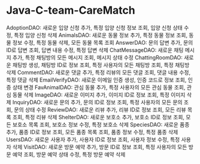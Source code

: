 # Java-C-team-CareMatch

AdoptionDAO: 새로운 입양 신청 추가, 특정 입양 신청 정보 조회, 입양 신청 상태 수정, 특정 입양 신청 삭제
AnimalsDAO: 새로운 동물 정보 추가, 특정 동물 정보 조회, 동물 정보 수정, 특정 동물 삭제, 모든 동물 목록 조회
AnswerDAO: 문의 답변 추가, 문의 ID로 답변 조회, 답변 내용 수정, 특정 답변 삭제
ChatMessageDAO: 새로운 채팅 메시지 추가, 특정 채팅방의 모든 메시지 조회, 메시지 상태 수정
ChattingRoomDAO: 새로운 채팅방 생성, 채팅방 ID로 정보 조회, 특정 사용자의 모든 채팅방 조회, 특정 채팅방 삭제
CommentDAO: 새로운 댓글 추가, 특정 리뷰의 모든 댓글 조회, 댓글 내용 수정, 특정 댓글 삭제
EmailVerifyDAO: 새로운 이메일 인증 생성, 인증 코드로 정보 조회, 인증 상태 변경
FavAnimalDAO: 관심 동물 추가, 특정 사용자의 모든 관심 동물 조회, 관심 동물 삭제
ImageDAO: 새로운 이미지 추가, 이미지 ID로 정보 조회, 특정 이미지 삭제
InquiryDAO: 새로운 문의 추가, 문의 ID로 정보 조회, 특정 사용자의 모든 문의 조회, 문의 상태 수정
ReviewDAO: 새로운 리뷰 추가, 리뷰 ID로 정보 조회, 모든 리뷰 목록 조회, 특정 리뷰 삭제
ShelterDAO: 새로운 보호소 추가, 보호소 ID로 정보 조회, 모든 보호소 목록 조회, 보호소 정보 수정, 특정 보호소 삭제
SpeciesDAO: 새로운 품종 추가, 품종 ID로 정보 조회, 모든 품종 목록 조회, 품종 정보 수정, 특정 품종 삭제
UsersDAO: 새로운 사용자 추가, 사용자 ID로 정보 조회, 사용자 정보 수정, 특정 사용자 삭제
VisitDAO: 새로운 방문 예약 추가, 방문 ID로 정보 조회, 특정 사용자의 모든 방문 예약 조회, 방문 예약 상태 수정, 특정 방문 예약 삭제
